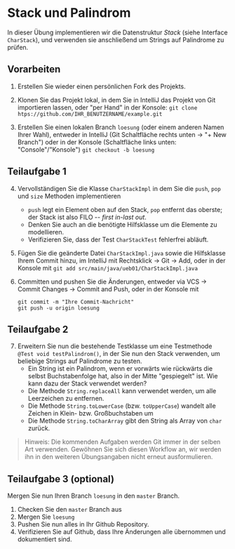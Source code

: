 # Stack und Palindrom

In dieser Übung implementieren wir die Datenstruktur _Stack_ (siehe Interface `CharStack`), und verwenden sie anschließend um Strings auf Palindrome zu prüfen.


## Vorarbeiten

1. Erstellen Sie wieder einen persönlichen Fork des Projekts.

2. Klonen Sie das Projekt lokal, in dem Sie in IntelliJ das Projekt von Git importieren lassen, oder "per Hand" in der Konsole: `git clone htps://github.com/IHR_BENUTZERNAME/example.git`

3. Erstellen Sie einen lokalen Branch `loesung` (oder einem anderen Namen Ihrer Wahl), entweder in IntelliJ (Git Schaltfläche rechts unten -> "+ New Branch") oder in der Konsole (Schaltfläche links unten: "Console"/"Konsole") `git checkout -b loesung`


## Teilaufgabe 1

4. Vervollständigen Sie die Klasse `CharStackImpl` in dem Sie die `push`, `pop` und `size` Methoden implementieren
	- `push` legt ein Element oben auf den Stack, `pop` entfernt das oberste; der Stack ist also FILO -- _first in-last out_.
	- Denken Sie auch an die benötigte Hilfsklasse um die Elemente zu modellieren.
	- Verifizieren Sie, dass der Test `CharStackTest` fehlerfrei abläuft.

5. Fügen Sie die geänderte Datei `CharStackImpl.java` sowie die Hilfsklasse Ihrem Commit hinzu, im IntelliJ mit Rechtsklick -> Git -> Add, oder in der Konsole mit `git add src/main/java/ueb01/CharStackImpl.java`

6. Committen und pushen Sie die Änderungen, entweder via VCS -> Commit Changes -> Commit and Push, oder in der Konsole mit
	```
	git commit -m "Ihre Commit-Nachricht"
	git push -u origin loesung
	```

## Teilaufgabe 2

7. Erweitern Sie nun die bestehende Testklasse um eine Testmethode `@Test void testPalindrom()`, in der Sie nun den Stack verwenden, um beliebige Strings auf Palindrome zu testen.
	- Ein String ist ein Palindrom, wenn er vorwärts wie rückwärts die selbst Buchstabenfolge hat, also in der Mitte "gespiegelt" ist.
		Wie kann dazu der Stack verwendet werden?
	- Die Methode `String.replaceAll` kann verwendet werden, um alle Leerzeichen zu entfernen.
	- Die Methode `String.toLowerCase` (bzw. `toUpperCase`) wandelt alle Zeichen in Klein- bzw. Großbuchstaben um
	- Die Methode `String.toCharArray` gibt den String als Array von `char` zurück.


> Hinweis: Die kommenden Aufgaben werden Git immer in der selben Art verwenden.
> Gewöhnen Sie sich diesen Workflow an, wir werden ihn in den weiteren Übungsangaben nicht erneut ausformulieren.


## Teilaufgabe 3 (optional)

Mergen Sie nun Ihren Branch `loesung` in den `master` Branch.

1. Checken Sie den `master` Branch aus
2. Mergen Sie `loesung`
3. Pushen Sie nun alles in Ihr Github Repository.
4. Verifizieren Sie auf Github, dass Ihre Änderungen alle übernommen und dokumentiert sind.
